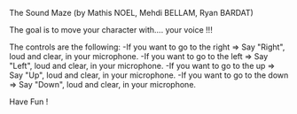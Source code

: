 The Sound Maze
(by Mathis NOEL, Mehdi BELLAM, Ryan BARDAT)

The goal is to move your character with.... your voice !!!

The controls are the following:
-If you want to go to the right => Say "Right", loud and clear, in your microphone.
-If you want to go to the left => Say "Left", loud and clear, in your microphone.
-If you want to go to the up => Say "Up", loud and clear, in your microphone.
-If you want to go to the down => Say "Down", loud and clear, in your microphone.


Have Fun !
